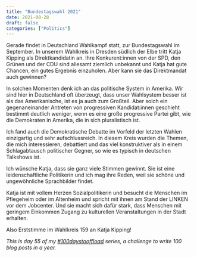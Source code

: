 ```yaml
---
title: "Bundestagswahl 2021"
date: 2021-08-28
draft: false
categories: ["Politics"]
---
```

Gerade findet in Deutschland Wahlkampf statt, zur Bundestagswahl im September. In unserem Wahlkreis in Dresden südlich der Elbe tritt Katja Kipping als Direktkandidatin an. Ihre Konkurent:innen von der SPD, den Grünen und der CDU sind allesamt ziemlich unbekannt und Katja hat gute Chancen, ein gutes Ergebnis einzuholen. Aber kann sie das Direktmandat auch gewinnen?

In solchen Momenten denk ich an das politische System in Amerika. Wir sind hier in Deutschland oft überzeugt, dass unser Wahlsystem besser ist als das Amerikanische, ist es ja auch zum Großteil. Aber solch ein gegenaneinander Antreten von progressiven Kandidat:innen geschieht bestimmt deutlich weniger, wenn es eine große progressive Partei gibt, wie die Demokraten in Amerika, die in sich pluralistisch ist.

Ich fand auch die Demokratische Debatte im Vorfeld der letzten Wahlen einzigartig und sehr aufschlussreich. In diesem Kreis wurden die Themen, die mich interessieren, debattiert und das viel konstruktiver als in einem Schlagabtausch politischer Gegner, so wie es typisch in deutschen Talkshows ist.

Ich wünsche Katja, dass sie ganz viele Stimmen gewinnt. Sie ist eine leidenschaftliche Politikerin und ich mag ihre Reden, weil sie schöne und ungewöhnliche Sprachbilder findet.

Katja ist mit vollem Herzen Sozialpolitikerin und besucht die Menschen im Pflegeheim oder im Altenheim und spricht mit ihnen am Stand der LINKEN vor dem Jobcenter. Und sie macht sich dafür stark, dass Menschen mit geringem Einkommen Zugang zu kulturellen Veranstaltungen in der Stadt erhalten.

Also Erststimme im Wahlkreis 159 an Katja Kipping!

_This is day 55 of my [#100daystooffload](https://100daystooffload.com/) series, a challenge to write 100 blog posts in a year._